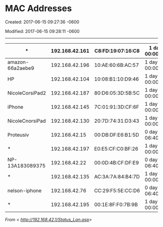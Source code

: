 # MAC Addresses

Created: 2017-06-15 09:27:36 -0600

Modified: 2017-06-15 09:28:11 -0600

---

| *               | 192.168.42.161 | <span class="underline">C8:FD:19:07:16:C8</span> | 1 day 00:00:00  |
|--------------------|-----------------|--------------------|----------------|
| amazon-66a2aebe9 | 192.168.42.196 | <span class="underline">10:AE:60:6B:AC:57</span> | 1 day 00:00:00  |
| HP               | 192.168.42.104 | <span class="underline">10:08:B1:10:D9:46</span> | 1 day 00:00:00  |
| NicoleCorsiPad2  | 192.168.42.187 | <span class="underline">80:D6:05:3D:5B:5C</span> | 1 day 00:00:00  |
| iPhone           | 192.168.42.145 | <span class="underline">7C:01:91:3D:CF:6F</span> | 1 day 00:00:00  |
| NicoleCnorsiPad  | 192.168.42.130 | <span class="underline">20:7D:74:31:D3:43</span> | 1 day 00:00:00  |
| Proteusiv        | 192.168.42.15  | <span class="underline">00:DB:DF:E6:B1:5D</span> | 0 days 06:40:00 |
| *               | 192.168.42.197 | <span class="underline">E0:E5:CF:C0:BF:26</span> | 1 day 00:00:00  |
| NP-13A183089375  | 192.168.42.22  | <span class="underline">00:0D:4B:CF:DF:E9</span> | 0 days 06:40:00 |
| *               | 192.168.42.135 | <span class="underline">AC:3A:7A:84:B4:7D</span> | 1 day 00:00:00  |
| nelson-iphone    | 192.168.42.76  | <span class="underline">CC:29:F5:5E:CC:D6</span> | 0 days 06:40:00 |
| *               | 192.168.42.195 | <span class="underline">00:1E:8F:F0:7B:9B</span> | 1 day 00:00:00  |

*From < <http://192.168.42.1/Status_Lan.asp>>*
